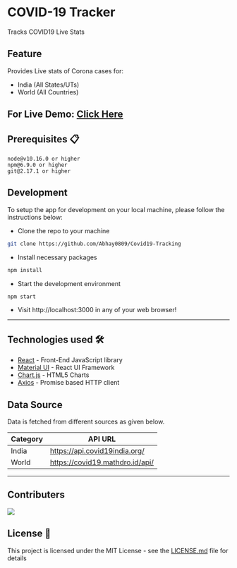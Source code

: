 # COVID-19 Tracker

Tracks COVID19 Live Stats

## Feature

Provides Live stats of Corona cases for:
* India (All States/UTs)
* World (All Countries)

## For Live Demo: [Click Here](NETLIFY_LINK)


## Prerequisites 📋

```
node@v10.16.0 or higher
npm@6.9.0 or higher
git@2.17.1 or higher
```

## Development

To setup the app for development on your local machine, please follow the instructions below:

- Clone the repo to your machine
```bash
git clone https://github.com/Abhay0809/Covid19-Tracking
```
- Install necessary packages
```bash
npm install
```
- Start the development environment
```bash
npm start
```
- Visit http://localhost:3000 in any of your web browser!
---

## Technologies used 🛠️

- [React](https://es.reactjs.org/) - Front-End JavaScript library
- [Material UI](https://material-ui.com/) - React UI Framework
- [Chart.js](https://www.chartjs.org/) - HTML5 Charts
- [Axios](https://github.com/axios/axios) - Promise based HTTP client


## Data Source

Data is fetched from different sources as given below.

| Category   | API URL                                                             |
| -----------| ------------------------------------------------------------------- |
| India      | https://api.covid19india.org/                                       |
| World      | https://covid19.mathdro.id/api/                                     |
---

## Contributers
<a  href="https://github.com/Abhay0809/Covid19-Tracking/graphs/contributors">
  <img src="https://contrib.rocks/image?repo=Abhay0809/Covid19-Tracking" />
</a>

## License 📄

This project is licensed under the MIT License - see the [LICENSE.md](LICENSE.md) file for details

